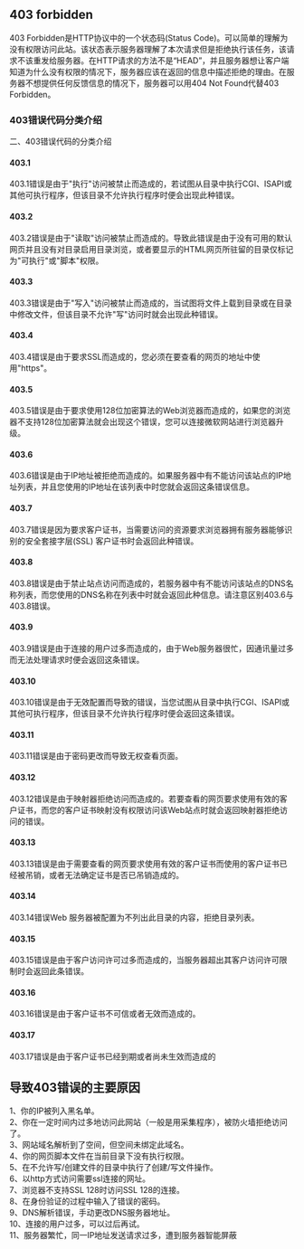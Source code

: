 ## 403 forbidden
403 Forbidden是HTTP协议中的一个状态码(Status Code)。可以简单的理解为没有权限访问此站。该状态表示服务器理解了本次请求但是拒绝执行该任务，该请求不该重发给服务器。在HTTP请求的方法不是“HEAD”，并且服务器想让客户端知道为什么没有权限的情况下，服务器应该在返回的信息中描述拒绝的理由。在服务器不想提供任何反馈信息的情况下，服务器可以用404 Not Found代替403 Forbidden。

### 403错误代码分类介绍
二、403错误代码的分类介绍
#### 403.1
403.1错误是由于"执行"访问被禁止而造成的，若试图从目录中执行CGI、ISAPI或其他可执行程序，但该目录不允许执行程序时便会出现此种错误。
#### 403.2
403.2错误是由于"读取"访问被禁止而造成的。导致此错误是由于没有可用的默认网页并且没有对目录启用目录浏览，或者要显示的HTML网页所驻留的目录仅标记为"可执行"或"脚本"权限。
#### 403.3
403.3错误是由于"写入"访问被禁止而造成的，当试图将文件上载到目录或在目录中修改文件，但该目录不允许"写"访问时就会出现此种错误。
#### 403.4
403.4错误是由于要求SSL而造成的，您必须在要查看的网页的地址中使用"https"。
#### 403.5
403.5错误是由于要求使用128位加密算法的Web浏览器而造成的，如果您的浏览器不支持128位加密算法就会出现这个错误，您可以连接微软网站进行浏览器升级。
#### 403.6
403.6错误是由于IP地址被拒绝而造成的。如果服务器中有不能访问该站点的IP地址列表，并且您使用的IP地址在该列表中时您就会返回这条错误信息。
#### 403.7
403.7错误是因为要求客户证书，当需要访问的资源要求浏览器拥有服务器能够识别的安全套接字层(SSL) 客户证书时会返回此种错误。
#### 403.8
403.8错误是由于禁止站点访问而造成的，若服务器中有不能访问该站点的DNS名称列表，而您使用的DNS名称在列表中时就会返回此种信息。请注意区别403.6与403.8错误。
#### 403.9
403.9错误是由于连接的用户过多而造成的，由于Web服务器很忙，因通讯量过多而无法处理请求时便会返回这条错误。
#### 403.10
403.10错误是由于无效配置而导致的错误，当您试图从目录中执行CGI、ISAPI或其他可执行程序，但该目录不允许执行程序时便会返回这条错误。
#### 403.11
403.11错误是由于密码更改而导致无权查看页面。
#### 403.12
403.12错误是由于映射器拒绝访问而造成的。若要查看的网页要求使用有效的客户证书，而您的客户证书映射没有权限访问该Web站点时就会返回映射器拒绝访问的错误。
#### 403.13
403.13错误是由于需要查看的网页要求使用有效的客户证书而使用的客户证书已经被吊销，或者无法确定证书是否已吊销造成的。
#### 403.14
403.14错误Web 服务器被配置为不列出此目录的内容，拒绝目录列表。
#### 403.15
403.15错误是由于客户访问许可过多而造成的，当服务器超出其客户访问许可限制时会返回此条错误。
#### 403.16
403.16错误是由于客户证书不可信或者无效而造成的。
#### 403.17
403.17错误是由于客户证书已经到期或者尚未生效而造成的
## 导致403错误的主要原因
1、你的IP被列入黑名单。  
2、你在一定时间内过多地访问此网站（一般是用采集程序），被防火墙拒绝访问了。  
3、网站域名解析到了空间，但空间未绑定此域名。  
4、你的网页脚本文件在当前目录下没有执行权限。  
5、在不允许写/创建文件的目录中执行了创建/写文件操作。  
6、以http方式访问需要ssl连接的网址。  
7、浏览器不支持SSL 128时访问SSL 128的连接。  
8、在身份验证的过程中输入了错误的密码。  
9、DNS解析错误，手动更改DNS服务器地址。  
10、连接的用户过多，可以过后再试。  
11、服务器繁忙，同一IP地址发送请求过多，遭到服务器智能屏蔽  